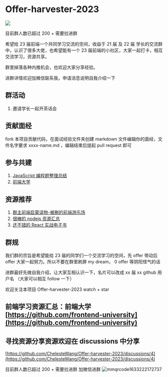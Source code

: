 # Offer-harvester-2023

<img src="https://user-images.githubusercontent.com/40495740/140842776-98048ccc-f236-4c90-b9de-a5bb87b050ce.png"/>

目前群人数已超过 200 + 需要拉进群

希望给 23 届前端一个共同学习交流的空间，收益于 21 届 及 22 届 学长的交流群中，认识了很多大佬，也希望能有一个 23 届前端的小社区，大家一起打卡，相互交流学习，资源共享。

群里掉落各种内推机会，也欢迎大家分享经验。

进群详情欢迎加微信联系我，申请消息说明自我介绍一下

## 群活动

1. 邀请学长一起开茶话会

## 贡献面经

fork 本项目贡献代码，在面试经验文件夹创建 markdown 文件编辑你的面经，文件名字要求 xxxx-name.md ，编辑结束后提起 pull request 即可

## 参与共建

1. [JavaScript 编程题整理总结](https://github.com/ChelesteWang/JavaScript-challenger)
2. [前端大学](https://github.com/frontend-university)

## 资源推荐
1. [群主前端启蒙读物-被删的前端游乐场](https://godbasin.github.io/front-end-playground/)
2. [很棒的 nodejs 资源汇总](https://github.com/huaize2020/awesome-nodejs)
3. [还不错的 React 实战电子书](https://chelestewang.github.io/react-learning-road-cn)

## 群规

我们群的宗旨是希望能给 23 届的同学们一个交流学习的空间，先 offer 带动后 offer 大家一起努力。所以不要在群里刷屏 my dream， 0 offer 等阴阳怪气的话

进群最好先做自我介绍，让大家互相认识一下，名片可以改成 xx 届 xx github 用户名 （大家可以相互 follow 一下）

欢迎关注本项目 Offer-harvester-2023 watch + star

## 前端学习资源汇总：前端大学 [https://github.com/frontend-university](https://github.com/frontend-university)

## 寻找资源分享资源欢迎在 discussions 中分享
[https://github.com/ChelesteWang/Offer-harvester-2023/discussions/4](https://github.com/ChelesteWang/Offer-harvester-2023/discussions/4)


目前群人数已超过 200 + 需要拉进群
加微信进群
![mmqrcode1633222172737](https://user-images.githubusercontent.com/40495740/135784115-d3cb7207-c313-442b-b8ff-44d58bde8ccf.png)
